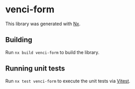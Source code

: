 # venci-form

This library was generated with [Nx](https://nx.dev).

## Building

Run `nx build venci-form` to build the library.

## Running unit tests

Run `nx test venci-form` to execute the unit tests via [Vitest](https://vitest.dev/).
